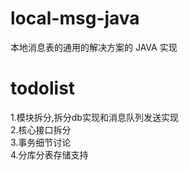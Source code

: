 # local-msg-java
本地消息表的通用的解决方案的 JAVA 实现


# todolist

1.模块拆分,拆分db实现和消息队列发送实现 <br>
2.核心接口拆分  <br>
3.事务细节讨论 <br>
4.分库分表存储支持 <br>
